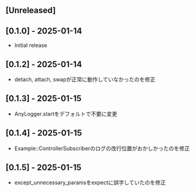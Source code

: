 ## [Unreleased]

## [0.1.0] - 2025-01-14

- Initial release

## [0.1.2] - 2025-01-14

- detach, attach, swapが正常に動作していなかったのを修正

## [0.1.3] - 2025-01-15

- AnyLogger.startをデフォルトで不要に変更

## [0.1.4] - 2025-01-15

- Example::ControllerSubscriberのログの改行位置がおかしかったのを修正

## [0.1.5] - 2025-01-15

- except_unnecessary_paramsをexpectに誤字していたのを修正
